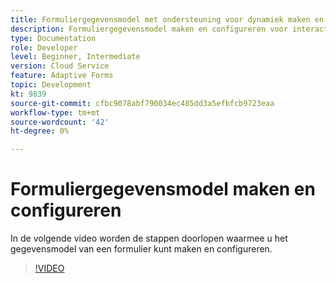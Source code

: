 ```yaml
---
title: Formuliergegevensmodel met ondersteuning voor dynamiek maken en configureren
description: Formuliergegevensmodel maken en configureren voor interactie met entiteiten in Microsoft Dynamics.
type: Documentation
role: Developer
level: Beginner, Intermediate
version: Cloud Service
feature: Adaptive Forms
topic: Development
kt: 9839
source-git-commit: cfbc9078abf790034ec485dd3a5efbfcb9723eaa
workflow-type: tm+mt
source-wordcount: '42'
ht-degree: 0%

---
```


# Formuliergegevensmodel maken en configureren


In de volgende video worden de stappen doorlopen waarmee u het gegevensmodel van een formulier kunt maken en configureren.

>[!VIDEO](https://video.tv.adobe.com/v/340790?quality=12&learn=on)

